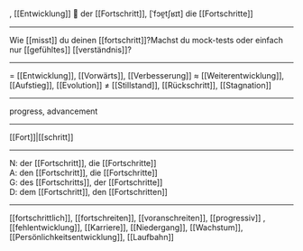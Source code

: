 , [[Entwicklung]]
🚀 der [[Fortschritt]], [ˈfɔɐ̯tʃʁɪt]
die [[Fortschritte]]

---
Wie [[misst]] du deinen [[fortschritt]]?Machst du mock-tests oder einfach nur [[gefühltes]] [[verständnis]]?

---
= [[Entwicklung]], [[Vorwärts]], [[Verbesserung]]
≈ [[Weiterentwicklung]], [[Aufstieg]], [[Evolution]]
≠ [[Stillstand]], [[Rückschritt]], [[Stagnation]]

---
progress, advancement

---
[[Fort]]|[[schritt]]

---
N: der [[Fortschritt]], die [[Fortschritte]]  
A: den [[Fortschritt]], die [[Fortschritte]]  
G: des [[Fortschritts]], der [[Fortschritte]]  
D: dem [[Fortschritt]], den [[Fortschritten]]  

---
[[fortschrittlich]], [[fortschreiten]], [[voranschreiten]], [[progressiv]]
, [[fehlentwicklung]], [[Karriere]], [[Niedergang]], [[Wachstum]], [[Persönlichkeitsentwicklung]], [[Laufbahn]]